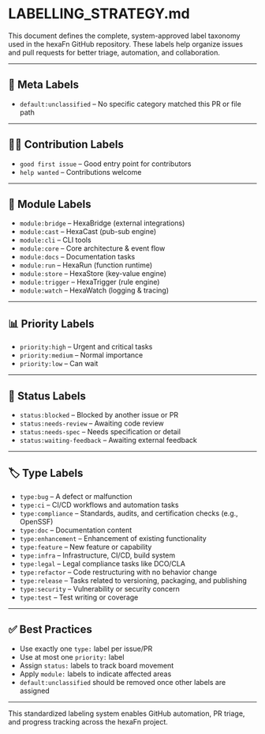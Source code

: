 <!--
SPDX-FileCopyrightText: 2025 Hüsamettin Arabacı
SPDX-License-Identifier: MIT
-->

# LABELLING_STRATEGY.md

This document defines the complete, system-approved label taxonomy used in the hexaFn GitHub repository. These labels help organize issues and pull requests for better triage, automation, and collaboration.

---

## 🧭 Meta Labels

- `default:unclassified` – No specific category matched this PR or file path

---

## 🧑‍💻 Contribution Labels

- `good first issue` – Good entry point for contributors
- `help wanted` – Contributions welcome

---

## 🧩 Module Labels

- `module:bridge` – HexaBridge (external integrations)
- `module:cast` – HexaCast (pub-sub engine)
- `module:cli` – CLI tools
- `module:core` – Core architecture & event flow
- `module:docs` – Documentation tasks
- `module:run` – HexaRun (function runtime)
- `module:store` – HexaStore (key-value engine)
- `module:trigger` – HexaTrigger (rule engine)
- `module:watch` – HexaWatch (logging & tracing)

---

## 📊 Priority Labels

- `priority:high` – Urgent and critical tasks
- `priority:medium` – Normal importance
- `priority:low` – Can wait

---

## 🔁 Status Labels

- `status:blocked` – Blocked by another issue or PR
- `status:needs-review` – Awaiting code review
- `status:needs-spec` – Needs specification or detail
- `status:waiting-feedback` – Awaiting external feedback

---

## 🏷️ Type Labels

- `type:bug` – A defect or malfunction
- `type:ci` – CI/CD workflows and automation tasks
- `type:compliance` – Standards, audits, and certification checks (e.g., OpenSSF)
- `type:doc` – Documentation content
- `type:enhancement` – Enhancement of existing functionality
- `type:feature` – New feature or capability
- `type:infra` – Infrastructure, CI/CD, build system
- `type:legal` – Legal compliance tasks like DCO/CLA
- `type:refactor` – Code restructuring with no behavior change
- `type:release` – Tasks related to versioning, packaging, and publishing
- `type:security` – Vulnerability or security concern
- `type:test` – Test writing or coverage

---

## ✅ Best Practices

- Use exactly one `type:` label per issue/PR
- Use at most one `priority:` label
- Assign `status:` labels to track board movement
- Apply `module:` labels to indicate affected areas
- `default:unclassified` should be removed once other labels are assigned

---

This standardized labeling system enables GitHub automation, PR triage, and progress tracking across the hexaFn project.